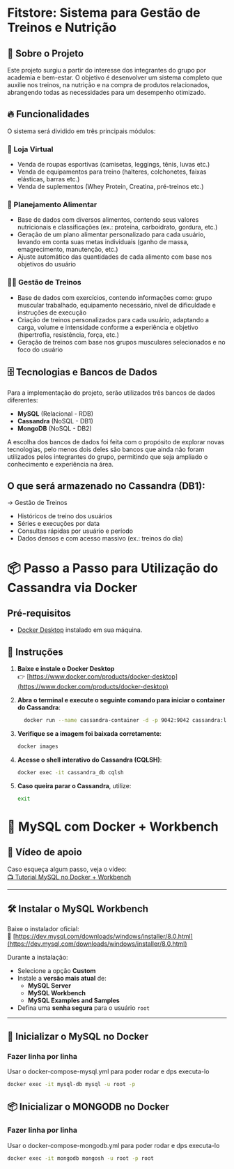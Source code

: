 # Fitstore: Sistema para Gestão de Treinos e Nutrição

## 📌 Sobre o Projeto  
Este projeto surgiu a partir do interesse dos integrantes do grupo por academia e bem-estar. O objetivo é desenvolver um sistema completo que auxilie nos treinos, na nutrição e na compra de produtos relacionados, abrangendo todas as necessidades para um desempenho otimizado.  

## 🔥 Funcionalidades  
O sistema será dividido em três principais módulos:  

### 🛒 Loja Virtual  
- Venda de roupas esportivas (camisetas, leggings, tênis, luvas etc.)
- Venda de equipamentos para treino (halteres, colchonetes, faixas elásticas, barras etc.)
- Venda de suplementos (Whey Protein, Creatina, pré-treinos etc.)  

### 🍎 Planejamento Alimentar  
- Base de dados com diversos alimentos, contendo seus valores nutricionais e classificações (ex.: proteína, carboidrato, gordura, etc.)  
- Geração de um plano alimentar personalizado para cada usuário, levando em conta suas metas individuais (ganho de massa, emagrecimento, manutenção, etc.)  
- Ajuste automático das quantidades de cada alimento com base nos objetivos do usuário  

### 🏋️‍♂️ Gestão de Treinos  
- Base de dados com exercícios, contendo informações como: grupo muscular trabalhado, equipamento necessário, nível de dificuldade e instruções de execução  
- Criação de treinos personalizados para cada usuário, adaptando a carga, volume e intensidade conforme a experiência e objetivo (hipertrofia, resistência, força, etc.)  
- Geração de treinos com base nos grupos musculares selecionados e no foco do usuário  

## 🗄️ Tecnologias e Bancos de Dados 
Para a implementação do projeto, serão utilizados três bancos de dados diferentes:  

- **MySQL** (Relacional - RDB)  
- **Cassandra** (NoSQL - DB1)  
- **MongoDB** (NoSQL - DB2)  

A escolha dos bancos de dados foi feita com o propósito de explorar novas tecnologias, pelo menos dois deles são bancos que ainda não foram utilizados pelos integrantes do grupo, permitindo que seja ampliado o conhecimento e experiência na área.  


## O que será armazenado no Cassandra (DB1):

-> Gestão de Treinos
- Históricos de treino dos usuários
- Séries e execuções por data
- Consultas rápidas por usuário e período
- Dados densos e com acesso massivo (ex.: treinos do dia)

# 📦 Passo a Passo para Utilização do Cassandra via Docker

## Pré-requisitos

- [Docker Desktop](https://www.docker.com/products/docker-desktop) instalado em sua máquina.

## 🚀 Instruções

1. **Baixe e instale o Docker Desktop**  
   👉 [https://www.docker.com/products/docker-desktop](https://www.docker.com/products/docker-desktop)

2. **Abra o terminal e execute o seguinte comando para iniciar o container do Cassandra**:

   ```bash
     docker run --name cassandra-container -d -p 9042:9042 cassandra:latest
   ```

3. **Verifique se a imagem foi baixada corretamente**:

   ```bash
   docker images
   ```

4. **Acesse o shell interativo do Cassandra (CQLSH)**:

   ```bash
   docker exec -it cassandra_db cqlsh
   ```

5. **Caso queira parar o Cassandra**, utilize:

   ```bash
   exit
   ```
   
# 🐬 MySQL com Docker + Workbench

## 🎥 Vídeo de apoio  
Caso esqueça algum passo, veja o vídeo:  
[📺 Tutorial MySQL no Docker + Workbench](https://youtu.be/a5ul8o76Hqw?si=DICC2MKbN59JIyoN)

---

## 🛠️ Instalar o MySQL Workbench

Baixe o instalador oficial:  
🔗 [https://dev.mysql.com/downloads/windows/installer/8.0.html](https://dev.mysql.com/downloads/windows/installer/8.0.html)

Durante a instalação:

- Selecione a opção **Custom**
- Instale a **versão mais atual** de:
  - **MySQL Server**
  - **MySQL Workbench**
  - **MySQL Examples and Samples**
- Defina uma **senha segura** para o usuário `root`

---

## 🐳 Inicializar o MySQL no Docker

### Fazer linha por linha

Usar o docker-compose-mysql.yml para poder rodar e dps executa-lo
```bash
docker exec -it mysql-db mysql -u root -p
```

## 📦 Inicializar o MONGODB no Docker

### Fazer linha por linha

Usar o docker-compose-mongodb.yml para poder rodar e dps executa-lo
```bash
docker exec -it mongodb mongosh -u root -p root
```
